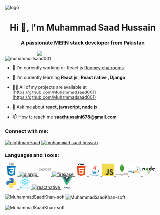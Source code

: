 ![logo](https://github.com/Muhammadsaad001/Muhammad-Saad-Hussain/blob/main/Untitled%205.png)
<h1 align="center">Hi 👋, I'm Muhammad Saad Hussain</h1>
<h3 align="center">A passionate MERN stack developer from Pakistan</h3>
<img align="right" width="400" src="https://avatars.githubusercontent.com/u/115546231?v=4"/>
<p align="left"> <img src="https://komarev.com/ghpvc/?username=muhammadsaad001&label=Profile%20views&color=0e75b6&style=flat" alt="muhammadsaad001" /> </p>

- 🔭 I’m currently working on React js [Roomey chatrooms](https://github.com/Muhammadsaad001/Roomey-Chatrooms-Fyp)

- 🌱 I’m currently learning **React js , React native , Django**

- 👨‍💻 All of my projects are available at [https://github.com/Muhammadsaad001](https://github.com/Muhammadsaad001)

- 💬 Ask me about **react, javascript, node js**

- 📫 How to reach me **saadhussaini678@gmail.com**

<h3 align="left">Connect with me:</h3>
<p align="left">
<a href="https://twitter.com/nightmaresaad" target="blank"><img align="center" src="https://raw.githubusercontent.com/rahuldkjain/github-profile-readme-generator/master/src/images/icons/Social/twitter.svg" alt="nightmaresaad" height="30" width="40" /></a>
<a href="https://linkedin.com/in/muhammad saad hussain" target="blank"><img align="center" src="https://raw.githubusercontent.com/rahuldkjain/github-profile-readme-generator/master/src/images/icons/Social/linked-in-alt.svg" alt="muhammad saad hussain" height="30" width="40" /></a>
</p>

<h3 align="left">Languages and Tools:</h3>
<p align="left"> <a href="https://www.w3schools.com/css/" target="_blank" rel="noreferrer"> <img src="https://raw.githubusercontent.com/devicons/devicon/master/icons/css3/css3-original-wordmark.svg" alt="css3" width="40" height="40"/> </a> <a href="https://www.djangoproject.com/" target="_blank" rel="noreferrer"> <img src="https://cdn.worldvectorlogo.com/logos/django.svg" alt="django" width="40" height="40"/> </a> <a href="https://expressjs.com" target="_blank" rel="noreferrer"> <img src="https://raw.githubusercontent.com/devicons/devicon/master/icons/express/express-original-wordmark.svg" alt="express" width="40" height="40"/> </a> <a href="https://firebase.google.com/" target="_blank" rel="noreferrer"> <img src="https://www.vectorlogo.zone/logos/firebase/firebase-icon.svg" alt="firebase" width="40" height="40"/> </a> <a href="https://www.w3.org/html/" target="_blank" rel="noreferrer"> <img src="https://raw.githubusercontent.com/devicons/devicon/master/icons/html5/html5-original-wordmark.svg" alt="html5" width="40" height="40"/> </a> <a href="https://www.java.com" target="_blank" rel="noreferrer"> <img src="https://raw.githubusercontent.com/devicons/devicon/master/icons/java/java-original.svg" alt="java" width="40" height="40"/> </a> <a href="https://developer.mozilla.org/en-US/docs/Web/JavaScript" target="_blank" rel="noreferrer"> <img src="https://raw.githubusercontent.com/devicons/devicon/master/icons/javascript/javascript-original.svg" alt="javascript" width="40" height="40"/> </a> <a href="https://www.mongodb.com/" target="_blank" rel="noreferrer"> <img src="https://raw.githubusercontent.com/devicons/devicon/master/icons/mongodb/mongodb-original-wordmark.svg" alt="mongodb" width="40" height="40"/> </a> <a href="https://www.mysql.com/" target="_blank" rel="noreferrer"> <img src="https://raw.githubusercontent.com/devicons/devicon/master/icons/mysql/mysql-original-wordmark.svg" alt="mysql" width="40" height="40"/> </a> <a href="https://nodejs.org" target="_blank" rel="noreferrer"> <img src="https://raw.githubusercontent.com/devicons/devicon/master/icons/nodejs/nodejs-original-wordmark.svg" alt="nodejs" width="40" height="40"/> </a> <a href="https://www.python.org" target="_blank" rel="noreferrer"> <img src="https://raw.githubusercontent.com/devicons/devicon/master/icons/python/python-original.svg" alt="python" width="40" height="40"/> </a> <a href="https://reactjs.org/" target="_blank" rel="noreferrer"> <img src="https://raw.githubusercontent.com/devicons/devicon/master/icons/react/react-original-wordmark.svg" alt="react" width="40" height="40"/> </a> <a href="https://reactnative.dev/" target="_blank" rel="noreferrer"> <img src="https://reactnative.dev/img/header_logo.svg" alt="reactnative" width="40" height="40"/> </a> <a href="https://vuejs.org/" target="_blank" rel="noreferrer"> <img src="https://raw.githubusercontent.com/devicons/devicon/master/icons/vuejs/vuejs-original-wordmark.svg" alt="vuejs" width="40" height="40"/> </a> </p>

<p><img align="left" src="https://github-readme-stats.vercel.app/api/top-langs?username=MuhammadSaadKhan-soft&show_icons=true&locale=en&layout=compact" alt="MuhammadSaadKhan-soft" /></p>

<p>&nbsp;<img align="center" src="https://github-readme-stats.vercel.app/api?username=MuhammadSaadKhan-soft&show_icons=true&locale=en" alt="MuhammadSaadKhan-soft" /></p>

<p><img align="center" src="https://github-readme-streak-stats.herokuapp.com/?user=MuhammadSaadKhan-soft&" alt="MuhammadSaadKhan-soft" /></p>
